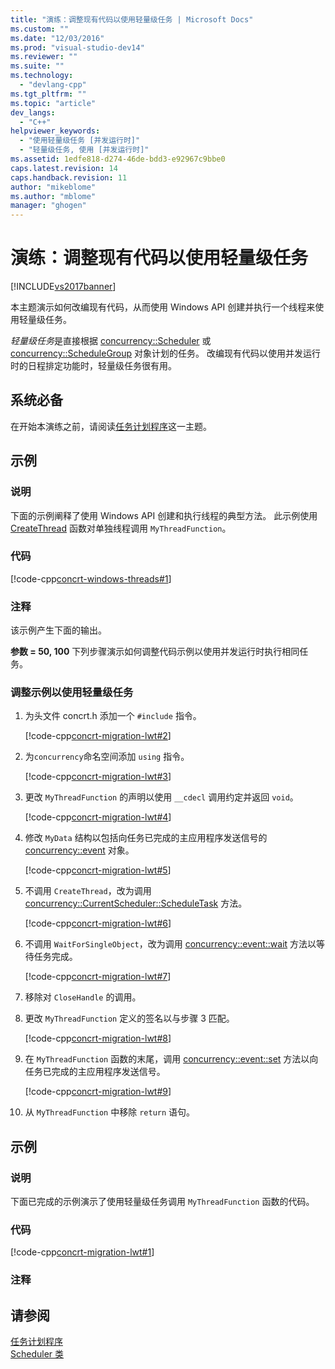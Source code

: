 ```yaml
---
title: "演练：调整现有代码以使用轻量级任务 | Microsoft Docs"
ms.custom: ""
ms.date: "12/03/2016"
ms.prod: "visual-studio-dev14"
ms.reviewer: ""
ms.suite: ""
ms.technology: 
  - "devlang-cpp"
ms.tgt_pltfrm: ""
ms.topic: "article"
dev_langs: 
  - "C++"
helpviewer_keywords: 
  - "使用轻量级任务 [并发运行时]"
  - "轻量级任务, 使用 [并发运行时]"
ms.assetid: 1edfe818-d274-46de-bdd3-e92967c9bbe0
caps.latest.revision: 14
caps.handback.revision: 11
author: "mikeblome"
ms.author: "mblome"
manager: "ghogen"
---
```

# 演练：调整现有代码以使用轻量级任务
[!INCLUDE[vs2017banner](../../assembler/inline/includes/vs2017banner.md)]

本主题演示如何改编现有代码，从而使用 Windows API 创建并执行一个线程来使用轻量级任务。  
  
 *轻量级任务*是直接根据 [concurrency::Scheduler](../../parallel/concrt/reference/scheduler-class.md) 或 [concurrency::ScheduleGroup](../../parallel/concrt/reference/schedulegroup-class.md) 对象计划的任务。  改编现有代码以使用并发运行时的日程排定功能时，轻量级任务很有用。  
  
## 系统必备  
 在开始本演练之前，请阅读[任务计划程序](../../parallel/concrt/task-scheduler-concurrency-runtime.md)这一主题。  
  
## 示例  
  
### 说明  
 下面的示例阐释了使用 Windows API 创建和执行线程的典型方法。  此示例使用 [CreateThread](http://msdn.microsoft.com/library/windows/desktop/ms682453) 函数对单独线程调用 `MyThreadFunction`。  
  
### 代码  
 [!code-cpp[concrt-windows-threads#1](../../parallel/concrt/codesnippet/CPP/walkthrough-adapting-existing-code-to-use-lightweight-tasks_1.cpp)]  
  
### 注释  
 该示例产生下面的输出。  
  
  **参数 \= 50, 100** 下列步骤演示如何调整代码示例以使用并发运行时执行相同任务。  
  
### 调整示例以使用轻量级任务  
  
1.  为头文件 concrt.h 添加一个 `#include` 指令。  
  
     [!code-cpp[concrt-migration-lwt#2](../../parallel/concrt/codesnippet/CPP/walkthrough-adapting-existing-code-to-use-lightweight-tasks_2.cpp)]  
  
2.  为`concurrency`命名空间添加 `using` 指令。  
  
     [!code-cpp[concrt-migration-lwt#3](../../parallel/concrt/codesnippet/CPP/walkthrough-adapting-existing-code-to-use-lightweight-tasks_3.cpp)]  
  
3.  更改 `MyThreadFunction` 的声明以使用 `__cdecl` 调用约定并返回 `void`。  
  
     [!code-cpp[concrt-migration-lwt#4](../../parallel/concrt/codesnippet/CPP/walkthrough-adapting-existing-code-to-use-lightweight-tasks_4.cpp)]  
  
4.  修改 `MyData` 结构以包括向任务已完成的主应用程序发送信号的 [concurrency::event](../../parallel/concrt/reference/event-class.md) 对象。  
  
     [!code-cpp[concrt-migration-lwt#5](../../parallel/concrt/codesnippet/CPP/walkthrough-adapting-existing-code-to-use-lightweight-tasks_5.cpp)]  
  
5.  不调用 `CreateThread`，改为调用 [concurrency::CurrentScheduler::ScheduleTask](../Topic/CurrentScheduler::ScheduleTask%20Method.md) 方法。  
  
     [!code-cpp[concrt-migration-lwt#6](../../parallel/concrt/codesnippet/CPP/walkthrough-adapting-existing-code-to-use-lightweight-tasks_6.cpp)]  
  
6.  不调用 `WaitForSingleObject`，改为调用 [concurrency::event::wait](../Topic/event::wait%20Method.md) 方法以等待任务完成。  
  
     [!code-cpp[concrt-migration-lwt#7](../../parallel/concrt/codesnippet/CPP/walkthrough-adapting-existing-code-to-use-lightweight-tasks_7.cpp)]  
  
7.  移除对 `CloseHandle` 的调用。  
  
8.  更改 `MyThreadFunction` 定义的签名以与步骤 3 匹配。  
  
     [!code-cpp[concrt-migration-lwt#8](../../parallel/concrt/codesnippet/CPP/walkthrough-adapting-existing-code-to-use-lightweight-tasks_8.cpp)]  
  
9. 在 `MyThreadFunction` 函数的末尾，调用 [concurrency::event::set](../Topic/event::set%20Method.md) 方法以向任务已完成的主应用程序发送信号。  
  
     [!code-cpp[concrt-migration-lwt#9](../../parallel/concrt/codesnippet/CPP/walkthrough-adapting-existing-code-to-use-lightweight-tasks_9.cpp)]  
  
10. 从 `MyThreadFunction` 中移除 `return` 语句。  
  
## 示例  
  
### 说明  
 下面已完成的示例演示了使用轻量级任务调用 `MyThreadFunction` 函数的代码。  
  
### 代码  
 [!code-cpp[concrt-migration-lwt#1](../../parallel/concrt/codesnippet/CPP/walkthrough-adapting-existing-code-to-use-lightweight-tasks_10.cpp)]  
  
### 注释  
  
## 请参阅  
 [任务计划程序](../../parallel/concrt/task-scheduler-concurrency-runtime.md)   
 [Scheduler 类](../../parallel/concrt/reference/scheduler-class.md)
